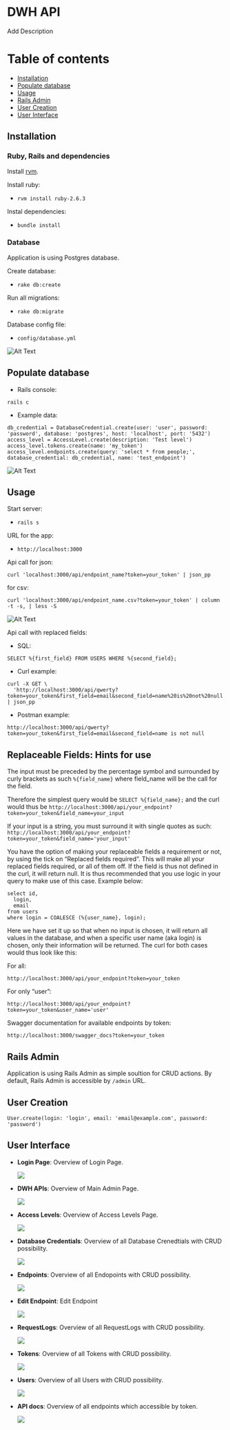 # DWH API
Add Description

# Table of contents

- [Installation](#installation)
- [Populate database](#populate-database)
- [Usage](#usage)
- [Rails Admin](#rails-admin)
- [User Creation](#user-creation)
- [User Interface](#user-interface)

## Installation
### Ruby, Rails and dependencies

Install [rvm](https://rvm.io/).

Install ruby:

- ```rvm install ruby-2.6.3```

Instal dependencies:

- ```bundle install```

### Database

Application is using Postgres database.

Create database:

- ```rake db:create```

Run all migrations:

- ```rake db:migrate```

Database config file:

- ```config/database.yml```

![Alt Text](/public/docs/img/create_migrate.gif)

## Populate database

- Rails console:

```
rails c
```

- Example data:

```
db_credential = DatabaseCredential.create(user: 'user', password: 'password', database: 'postgres', host: 'localhost', port: '5432')
access_level = AccessLevel.create(description: 'Test level')
access_level.tokens.create(name: 'my_token')
access_level.endpoints.create(query: 'select * from people;', database_credential: db_credential, name: 'test_endpoint')
```

![Alt Text](/public/docs/img/data_population.gif)

## Usage

Start server:

- ```rails s```

URL for the app:

- ```http://localhost:3000```

Api call for json:

```
curl 'localhost:3000/api/endpoint_name?token=your_token' | json_pp
```

for csv:

```
curl 'localhost:3000/api/endpoint_name.csv?token=your_token' | column -t -s, | less -S
```

![Alt Text](/public/docs/img/curl_json.gif)

Api call with replaced fields:

- SQL:
```
SELECT %{first_field} FROM USERS WHERE %{second_field};
```

- Curl example:
```
curl -X GET \
  'http://localhost:3000/api/qwerty?token=your_token&first_field=email&second_field=name%20is%20not%20null' | json_pp
```

- Postman example:
```
http://localhost:3000/api/qwerty?token=your_token&first_field=email&second_field=name is not null
```

## Replaceable Fields: Hints for use

The input must be preceded  by the percentage symbol and surrounded by curly brackets as such `%{field_name}` where field_name will be the call for the field.

Therefore the simplest query would be `SELECT %{field_name};` and the curl would thus be `http://localhost:3000/api/your_endpoint?token=your_token&field_name=your_input`

If your input is a string, you must surround it with single quotes as such: `http://localhost:3000/api/your_endpoint?token=your_token&field_name='your_input'`

You have the option of making your replaceable fields a requirement or not, by using the tick on “Replaced fields required”. This will make all your replaced fields required, or all of them off. If the field is thus not defined in the curl, it will return null. It is thus recommended that you use logic in your query to make use of this case. Example below:

```
select id,
  login, 
  email
from users
where login = COALESCE (%{user_name}, login); 
```

Here we have set it up so that when no input is chosen, it will return all values in the database, and when a specific user name (aka login) is chosen, only their information will be returned. The curl for both cases would thus look like this:

For all:
```
http://localhost:3000/api/your_endpoint?token=your_token
```

For only “user”:
```
http://localhost:3000/api/your_endpoint?token=your_token&user_name='user'
```

Swagger documentation for available endpoints by token:

```
http://localhost:3000/swagger_docs?token=your_token
```

## Rails Admin

Application is using Rails Admin as simple soultion for CRUD actions.
By default, Rails Admin is accessible by `/admin` URL.

## User Creation

```
User.create(login: 'login', email: 'email@example.com', password: 'password')
```

## User Interface
- **Login Page**: Overview of Login Page.

  ![](/public/docs/img/login.png)

- **DWH APIs**: Overview of Main Admin Page.

  ![](/public/docs/img/main.png)

- **Access Levels**: Overview of Access Levels Page.

  ![](/public/docs/img/access-levels.png)

- **Database Credentials**: Overview of all Database Crenedtials with CRUD possibility.

  ![](/public/docs/img/database-credentials.png)

- **Endpoints**: Overview of all Endopoints with CRUD possibility.

  ![](/public/docs/img/list-of-endpoints.png)

- **Edit Endpoint**: Edit Endpoint

  ![](/public/docs/img/edit-of-endpoint.png)

- **RequestLogs**: Overview of all RequestLogs with CRUD possibility.

  ![](/public/docs/img/list-of-request-logs.png)

- **Tokens**: Overview of all Tokens with CRUD possibility.

  ![](/public/docs/img/list-of-tokens.png)

- **Users**: Overview of all Users with CRUD possibility.

  ![](/public/docs/img/list-of-users.png)

- **API docs**: Overview of all endpoints which accessible by token.

  ![](/public/docs/img/swagger-docs.png)
